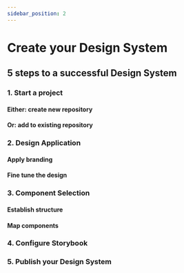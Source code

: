 ```yaml
---
sidebar_position: 2
---
```


# Create your Design System

## 5 steps to a successful Design System

### 1. Start a project

#### Either: create new repository

#### Or: add to existing repository

### 2. Design Application

#### Apply branding

#### Fine tune the design

### 3. Component Selection

#### Establish structure

#### Map components

### 4. Configure Storybook

### 5. Publish your Design System
